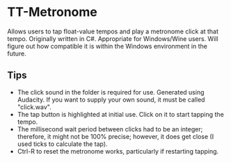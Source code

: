 # TT-Metronome
Allows users to tap float-value tempos and play a metronome click at that tempo. Originally written in C#. Appropriate for Windows/Wine users. Will figure out how compatible it is within the Windows environment in the future.

## Tips ##
- The click sound in the folder is required for use. Generated using Audacity. If you want to supply your own sound, it must be called "click.wav".
- The tap button is highlighted at initial use. Click on it to start tapping the tempo.
- The millisecond wait period between clicks had to be an integer; therefore, it might not be 100% precise; however, it does get close (I used ticks to calculate the tap).
- Ctrl-R to reset the metronome works, particularly if restarting tapping.
